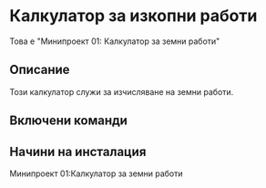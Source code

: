 ﻿# Калкулатор за изкопни работи
Това е "Минипроект 01: Калкулатор за земни работи"
## Описание
Този калкулатор служи за изчисляване на земни работи.

## Включени команди

## Начини на инсталация

Минипроект 01:Калкулатор за земни работи
